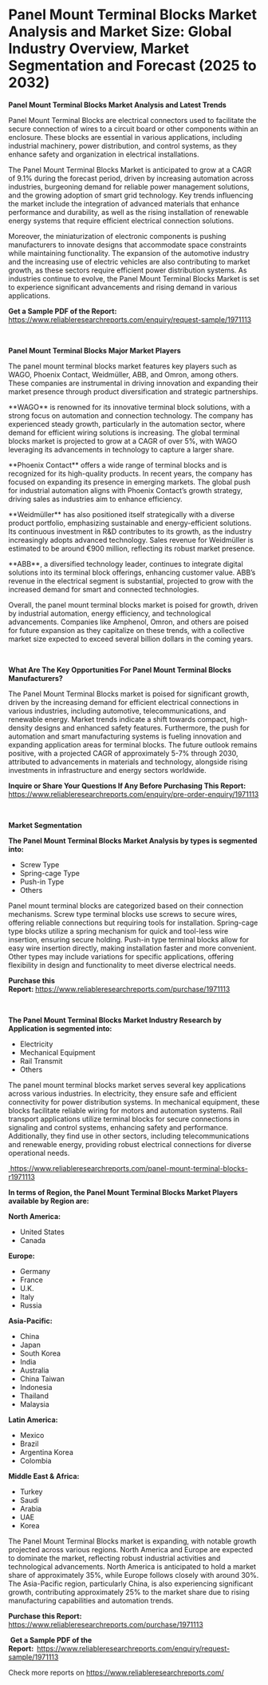 <p><h1>Panel Mount Terminal Blocks Market Analysis and Market Size: Global Industry Overview, Market Segmentation and Forecast (2025 to 2032)</h1></p><p><strong>Panel Mount Terminal Blocks Market Analysis and Latest Trends</strong></p>
<p><p>Panel Mount Terminal Blocks are electrical connectors used to facilitate the secure connection of wires to a circuit board or other components within an enclosure. These blocks are essential in various applications, including industrial machinery, power distribution, and control systems, as they enhance safety and organization in electrical installations.</p><p>The Panel Mount Terminal Blocks Market is anticipated to grow at a CAGR of 9.1% during the forecast period, driven by increasing automation across industries, burgeoning demand for reliable power management solutions, and the growing adoption of smart grid technology. Key trends influencing the market include the integration of advanced materials that enhance performance and durability, as well as the rising installation of renewable energy systems that require efficient electrical connection solutions. </p><p>Moreover, the miniaturization of electronic components is pushing manufacturers to innovate designs that accommodate space constraints while maintaining functionality. The expansion of the automotive industry and the increasing use of electric vehicles are also contributing to market growth, as these sectors require efficient power distribution systems. As industries continue to evolve, the Panel Mount Terminal Blocks Market is set to experience significant advancements and rising demand in various applications.</p></p>
<p><strong>Get a Sample PDF of the Report:&nbsp;</strong> <a href="https://www.reliableresearchreports.com/enquiry/request-sample/1971113?utm_campaign=2267&utm_medium=2&utm_source=Github&utm_content=ia&utm_term=06042025&utm_id=panel-mount-terminal-blocks">https://www.reliableresearchreports.com/enquiry/request-sample/1971113</a></p>
<p>&nbsp;</p>
<p><strong>Panel Mount Terminal Blocks Major Market Players</strong></p>
<p><p>The panel mount terminal blocks market features key players such as WAGO, Phoenix Contact, Weidmüller, ABB, and Omron, among others. These companies are instrumental in driving innovation and expanding their market presence through product diversification and strategic partnerships.</p><p>**WAGO** is renowned for its innovative terminal block solutions, with a strong focus on automation and connection technology. The company has experienced steady growth, particularly in the automation sector, where demand for efficient wiring solutions is increasing. The global terminal blocks market is projected to grow at a CAGR of over 5%, with WAGO leveraging its advancements in technology to capture a larger share.</p><p>**Phoenix Contact** offers a wide range of terminal blocks and is recognized for its high-quality products. In recent years, the company has focused on expanding its presence in emerging markets. The global push for industrial automation aligns with Phoenix Contact’s growth strategy, driving sales as industries aim to enhance efficiency.</p><p>**Weidmüller** has also positioned itself strategically with a diverse product portfolio, emphasizing sustainable and energy-efficient solutions. Its continuous investment in R&D contributes to its growth, as the industry increasingly adopts advanced technology. Sales revenue for Weidmüller is estimated to be around €900 million, reflecting its robust market presence.</p><p>**ABB**, a diversified technology leader, continues to integrate digital solutions into its terminal block offerings, enhancing customer value. ABB’s revenue in the electrical segment is substantial, projected to grow with the increased demand for smart and connected technologies.</p><p>Overall, the panel mount terminal blocks market is poised for growth, driven by industrial automation, energy efficiency, and technological advancements. Companies like Amphenol, Omron, and others are poised for future expansion as they capitalize on these trends, with a collective market size expected to exceed several billion dollars in the coming years.</p></p>
<p>&nbsp;</p>
<p><strong>What Are The Key Opportunities For Panel Mount Terminal Blocks Manufacturers?</strong></p>
<p><p>The Panel Mount Terminal Blocks market is poised for significant growth, driven by the increasing demand for efficient electrical connections in various industries, including automotive, telecommunications, and renewable energy. Market trends indicate a shift towards compact, high-density designs and enhanced safety features. Furthermore, the push for automation and smart manufacturing systems is fueling innovation and expanding application areas for terminal blocks. The future outlook remains positive, with a projected CAGR of approximately 5-7% through 2030, attributed to advancements in materials and technology, alongside rising investments in infrastructure and energy sectors worldwide.</p></p>
<p><strong>Inquire or Share Your Questions If Any Before Purchasing This Report:</strong> <a href="https://www.reliableresearchreports.com/enquiry/pre-order-enquiry/1971113?utm_campaign=2267&utm_medium=2&utm_source=Github&utm_content=ia&utm_term=06042025&utm_id=panel-mount-terminal-blocks">https://www.reliableresearchreports.com/enquiry/pre-order-enquiry/1971113</a></p>
<p>&nbsp;</p>
<p><strong>Market Segmentation</strong></p>
<p><strong>The Panel Mount Terminal Blocks Market Analysis by types is segmented into:</strong></p>
<p><ul><li>Screw Type</li><li>Spring-cage Type</li><li>Push-in Type</li><li>Others</li></ul></p>
<p><p>Panel mount terminal blocks are categorized based on their connection mechanisms. Screw type terminal blocks use screws to secure wires, offering reliable connections but requiring tools for installation. Spring-cage type blocks utilize a spring mechanism for quick and tool-less wire insertion, ensuring secure holding. Push-in type terminal blocks allow for easy wire insertion directly, making installation faster and more convenient. Other types may include variations for specific applications, offering flexibility in design and functionality to meet diverse electrical needs.</p></p>
<p><strong>Purchase this Report:&nbsp;</strong><a href="https://www.reliableresearchreports.com/purchase/1971113?utm_campaign=2267&utm_medium=2&utm_source=Github&utm_content=ia&utm_term=06042025&utm_id=panel-mount-terminal-blocks">https://www.reliableresearchreports.com/purchase/1971113</a></p>
<p>&nbsp;</p>
<p><strong>The Panel Mount Terminal Blocks Market Industry Research by Application is segmented into:</strong></p>
<p><ul><li>Electricity</li><li>Mechanical Equipment</li><li>Rail Transmit</li><li>Others</li></ul></p>
<p><p>The panel mount terminal blocks market serves several key applications across various industries. In electricity, they ensure safe and efficient connectivity for power distribution systems. In mechanical equipment, these blocks facilitate reliable wiring for motors and automation systems. Rail transport applications utilize terminal blocks for secure connections in signaling and control systems, enhancing safety and performance. Additionally, they find use in other sectors, including telecommunications and renewable energy, providing robust electrical connections for diverse operational needs.</p></p>
<p><a href="https://www.reliableresearchreports.com/panel-mount-terminal-blocks-r1971113?utm_campaign=2267&utm_medium=2&utm_source=Github&utm_content=ia&utm_term=06042025&utm_id=panel-mount-terminal-blocks">&nbsp;https://www.reliableresearchreports.com/panel-mount-terminal-blocks-r1971113</a></p>
<p><strong>In terms of Region, the Panel Mount Terminal Blocks Market Players available by Region are:</strong></p>
<p>
    <p> <strong> North America: </strong>
        <ul>
            <li>United States</li>
            <li>Canada</li>
        </ul>
        </p> 
    <p> <strong> Europe: </strong>
        <ul>
            <li>Germany</li>
            <li>France</li>
            <li>U.K.</li>
            <li>Italy</li>
            <li>Russia</li>
        </ul>
        </p> 
    <p> <strong> Asia-Pacific: </strong>
        <ul>
            <li>China</li>
            <li>Japan</li>
            <li>South Korea</li>
            <li>India</li>
            <li>Australia</li>
            <li>China Taiwan</li>
            <li>Indonesia</li>
            <li>Thailand</li>
            <li>Malaysia</li>
        </ul>
        </p> 
    <p> <strong> Latin America: </strong>
        <ul>
            <li>Mexico</li>
            <li>Brazil</li>
            <li>Argentina Korea</li>
            <li>Colombia</li>
        </ul>
        </p> 
    <p> <strong> Middle East & Africa: </strong>
        <ul>
            <li>Turkey</li>
            <li>Saudi</li>
            <li>Arabia</li>
            <li>UAE</li>
            <li>Korea</li>
        </ul>
    </p>
    </p>
<p><p>The Panel Mount Terminal Blocks market is expanding, with notable growth projected across various regions. North America and Europe are expected to dominate the market, reflecting robust industrial activities and technological advancements. North America is anticipated to hold a market share of approximately 35%, while Europe follows closely with around 30%. The Asia-Pacific region, particularly China, is also experiencing significant growth, contributing approximately 25% to the market share due to rising manufacturing capabilities and automation trends.</p></p>
<p><strong>Purchase this Report: </strong><a href="https://www.reliableresearchreports.com/purchase/1971113?utm_campaign=2267&utm_medium=2&utm_source=Github&utm_content=ia&utm_term=06042025&utm_id=panel-mount-terminal-blocks">https://www.reliableresearchreports.com/purchase/1971113</a></p>
<p>&nbsp;<strong>Get a Sample PDF of the Report:&nbsp;&nbsp;</strong><a href="https://www.reliableresearchreports.com/enquiry/request-sample/1971113?utm_campaign=2267&utm_medium=2&utm_source=Github&utm_content=ia&utm_term=06042025&utm_id=panel-mount-terminal-blocks">https://www.reliableresearchreports.com/enquiry/request-sample/1971113</a></p>
<p><strong></strong></p>
<p>Check more reports on <a href="https://www.reliableresearchreports.com/?utm_campaign=2267&utm_medium=2&utm_source=Github&utm_content=ia&utm_term=06042025&utm_id=panel-mount-terminal-blocks">https://www.reliableresearchreports.com/</a></p>